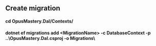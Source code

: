 ﻿## Create migration

#### cd OpusMastery.Dal/Contexts/
#### dotnet ef migrations add \<MigrationName\> -c DatabaseContext -p ..\OpusMastery.Dal.csproj -o Migrations\
